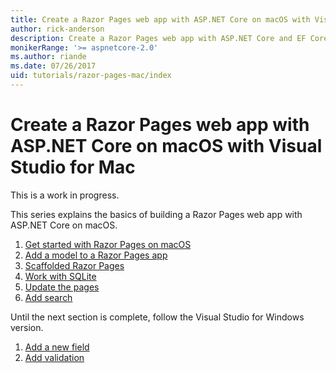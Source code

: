 ```yaml
---
title: Create a Razor Pages web app with ASP.NET Core on macOS with Visual Studio for Mac
author: rick-anderson
description: Create a Razor Pages web app with ASP.NET Core and EF Core.
monikerRange: '>= aspnetcore-2.0'
ms.author: riande
ms.date: 07/26/2017
uid: tutorials/razor-pages-mac/index
---
```

# Create a Razor Pages web app with ASP.NET Core on macOS with Visual Studio for Mac

This is a work in progress.

This series explains the basics of building a Razor Pages web app with ASP.NET Core on macOS.

1. [Get started with Razor Pages on macOS](xref:tutorials/razor-pages-mac/razor-pages-start)
1. [Add a model to a Razor Pages app](xref:tutorials/razor-pages-mac/model)
1. [Scaffolded Razor Pages](xref:tutorials/razor-pages-mac/page)
1. [Work with SQLite](xref:tutorials/razor-pages-mac/sql)
1. [Update the pages](xref:tutorials/razor-pages-mac/da1)
1. [Add search](xref:tutorials/razor-pages-mac/search)

Until the next section is complete, follow the Visual Studio for Windows version.

1. [Add a new field](xref:tutorials/razor-pages/new-field)
1. [Add validation](xref:tutorials/razor-pages/validation)
